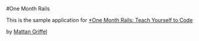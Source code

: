 #One Month Rails

This is the sample application for
[*One Month Rails: Teach Yourself to Code](http://onemonthrails.com)

by [Mattan Griffel](http://mattangriffel.com)